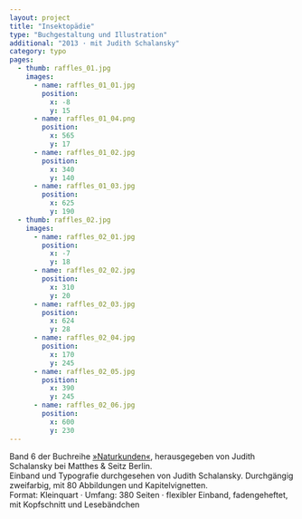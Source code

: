 ```yaml
---
layout: project
title: "Insektopädie"
type: "Buchgestaltung und Illustration"
additional: "2013 · mit Judith Schalansky"
category: typo
pages:
  - thumb: raffles_01.jpg
    images:
      - name: raffles_01_01.jpg
        position:
          x: -8
          y: 15
      - name: raffles_01_04.png
        position:
          x: 565
          y: 17
      - name: raffles_01_02.jpg
        position:
          x: 340
          y: 140
      - name: raffles_01_03.jpg
        position:
          x: 625
          y: 190
  - thumb: raffles_02.jpg
    images:
      - name: raffles_02_01.jpg
        position:
          x: -7
          y: 18
      - name: raffles_02_02.jpg
        position:
          x: 310
          y: 20
      - name: raffles_02_03.jpg
        position:
          x: 624
          y: 28
      - name: raffles_02_04.jpg
        position:
          x: 170
          y: 245
      - name: raffles_02_05.jpg
        position:
          x: 390
          y: 245
      - name: raffles_02_06.jpg
        position:
          x: 600
          y: 230
---
```

Band 6 der Buchreihe [»Naturkunden«](http://www.naturkunden.de), herausgegeben von Judith Schalansky bei Matthes & Seitz Berlin.  
Einband und Typografie durchgesehen von Judith Schalansky. Durchgängig zweifarbig, mit 80 Abbildungen und Kapitelvignetten.  
Format: Kleinquart · Umfang: 380 Seiten · flexibler Einband, fadengeheftet, mit Kopfschnitt und Lesebändchen

